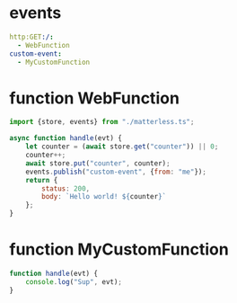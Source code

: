# events

```yaml
http:GET:/:
  - WebFunction
custom-event:
  - MyCustomFunction
```

# function WebFunction
```javascript
import {store, events} from "./matterless.ts";

async function handle(evt) {
    let counter = (await store.get("counter")) || 0;
    counter++;
    await store.put("counter", counter);
    events.publish("custom-event", {from: "me"});
    return {
        status: 200,
        body: `Hello world! ${counter}`
    };
}
```

# function MyCustomFunction

```javascript
function handle(evt) {
    console.log("Sup", evt);
}
```